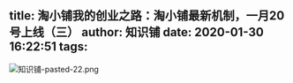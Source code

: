 title: 淘小铺我的创业之路：淘小铺最新机制，一月20号上线（三）
author: 知识铺
date: 2020-01-30 16:22:51
tags:
---

![知识铺-pasted-22.png](https:\/\/blog.zshipu.com/txp/images/pasted-22.png)
